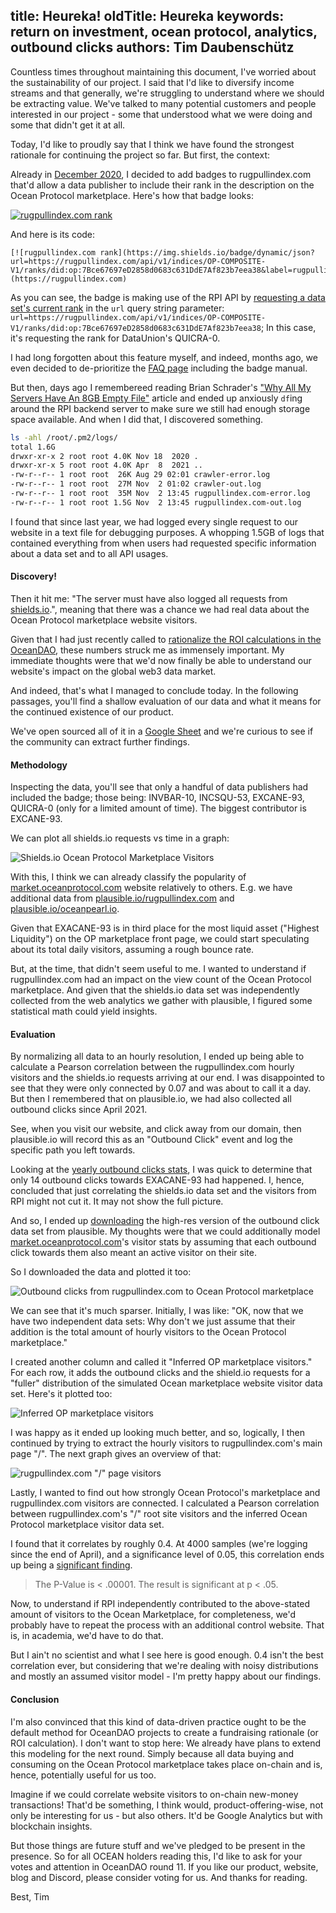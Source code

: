 title: Heureka!
oldTitle: Heureka
keywords: return on investment, ocean protocol, analytics, outbound clicks
authors: Tim Daubenschütz
---

Countless times throughout maintaining this document, I've worried about the
sustainability of our project. I said that I'd like to diversify income streams
and that generally, we're struggling to understand where we should be
extracting value. We've talked to many potential customers and people
interested in our project - some that understood what we were doing and some
that didn't get it at all.

Today, I'd like to proudly say that I think we have found the strongest
rationale for continuing the project so far. But first, the context:

Already in [December 2020](/changelog#16122020), I decided to add badges to
rugpullindex.com that'd allow a data publisher to include their rank in the
description on the Ocean Protocol marketplace. Here's how that badge looks:

[![rugpullindex.com rank](https://img.shields.io/badge/dynamic/json?url=https://rugpullindex.com/api/v1/indices/OP-COMPOSITE-V1/ranks/did:op:7Bce67697eD2858d0683c631DdE7Af823b7eea38&label=rugpullindex.com&query=rank&color=blue&prefix=%23)](https://rugpullindex.com)

And here is its code:

```
[![rugpullindex.com rank](https://img.shields.io/badge/dynamic/json?url=https://rugpullindex.com/api/v1/indices/OP-COMPOSITE-V1/ranks/did:op:7Bce67697eD2858d0683c631DdE7Af823b7eea38&label=rugpullindex.com&query=rank&color=blue&prefix=%23)](https://rugpullindex.com)
```

As you can see, the badge is making use of the RPI API by [requesting a data
set's current rank](/docs#GETrankbyDID) in the `url` query string parameter:
`url=https://rugpullindex.com/api/v1/indices/OP-COMPOSITE-V1/ranks/did:op:7Bce67697eD2858d0683c631DdE7Af823b7eea38`;
In this case, it's requesting the rank for DataUnion's QUICRA-0.

I had long forgotten about this feature myself, and indeed, months ago, we even
decided to de-prioritize the [FAQ page](/faq) including the badge manual.  

But then, days ago I remembereed reading Brian Schrader's ["Why All My Servers
Have An 8GB Empty
File"](https://brianschrader.com/archive/why-all-my-servers-have-an-8gb-empty-file/)
article and ended up anxiously `df`ing around the RPI backend server to make
sure we still had enough storage space available. And when I did that, I
discovered something.

```bash
ls -ahl /root/.pm2/logs/
total 1.6G
drwxr-xr-x 2 root root 4.0K Nov 18  2020 .
drwxr-xr-x 5 root root 4.0K Apr  8  2021 ..
-rw-r--r-- 1 root root  26K Aug 29 02:01 crawler-error.log
-rw-r--r-- 1 root root  27M Nov  2 01:02 crawler-out.log
-rw-r--r-- 1 root root  35M Nov  2 13:45 rugpullindex.com-error.log
-rw-r--r-- 1 root root 1.5G Nov  2 13:45 rugpullindex.com-out.log
```

I found that since last year, we had logged every single request to our website
in a text file for debugging purposes. A whopping 1.5GB of logs that contained
everything from when users had requested specific information about a data set
and to all API usages.

#### Discovery!

Then it hit me: "The server must have also logged all requests from
[shields.io](https://shields.io).", meaning that there was a chance we had real
data about the Ocean Protocol marketplace website visitors.

Given that I had just recently called to [rationalize the ROI calculations in
the OceanDAO](https://hackmd.io/OFp3-Ph_RcyJGlQepi15zQ), these numbers struck
me as immensely important. My immediate thoughts were that we'd now finally
be able to understand our website's impact on the global web3 data market.

And indeed, that's what I managed to conclude today. In the following passages,
you'll find a shallow evaluation of our data and what it means for the
continued existence of our product.

We've open sourced all of it in a [Google
Sheet](https://docs.google.com/spreadsheets/d/14eOKudNa5He0CuAOQ0UYuhL3jhWoqaRCtd8gRAKi5ro/edit#gid=1949840441)
and we're curious to see if the community can extract further findings.

#### Methodology

Inspecting the data, you'll see that only a handful of data publishers had
included the badge; those being: INVBAR-10, INCSQU-53, EXCANE-93, QUICRA-0
(only for a limited amount of time). The biggest contributor is EXCANE-93. 

We can plot all shields.io requests vs time in a graph:

![Shields.io Ocean Protocol Marketplace Visitors](/shieldio-requests-op-marketplace.png)

With this, I think we can already classify the popularity of
[market.oceanprotocol.com](https://market.oceanprotocol.com) website relatively
to others. E.g. we have additional data from
[plausible.io/rugpullindex.com](https://plausible.io/rugpullindex.com) and
[plausible.io/oceanpearl.io](https://plausible.io/oceanpearl.io).

Given that EXACANE-93 is in third place for the most liquid asset ("Highest
Liquidity") on the OP marketplace front page, we could start speculating about
its total daily visitors, assuming a rough bounce rate.

But, at the time, that didn't seem useful to me. I wanted to understand if
rugpullindex.com had an impact on the view count of the Ocean Protocol
marketplace. And given that the shields.io data set was independently collected
from the web analytics we gather with plausible, I figured some statistical
math could yield insights.

#### Evaluation

By normalizing all data to an hourly resolution, I ended up being able to
calculate a Pearson correlation between the rugpullindex.com hourly visitors
and the shields.io requests arriving at our end. I was disappointed to see that
they were only connected by 0.07 and was about to call it a day. But then I
remembered that on plausible.io, we had also collected all outbound clicks
since April 2021.

See, when you visit our website, and click away from our domain, then
plausible.io will record this as an "Outbound Click" event and log the specific
path you left towards.

Looking at the [yearly outbound clicks
stats](https://plausible.io/rugpullindex.com?goal=Outbound+Link%3A+Click), I
was quick to determine that only 14 outbound clicks towards EXACANE-93 had
happened. I, hence, concluded that just correlating the shields.io data set and
the visitors from RPI might not cut it. It may not show the full picture.

And so, I ended up
[downloading](https://github.com/rugpullindex/plausible-crawler) the high-res
version of the outbound click data set from plausible. My thoughts were that we
could additionally model
[market.oceanprotocol.com](https://market.oceanprotocol.com)'s visitor stats by
assuming that each outbound click towards them also meant an active visitor on 
their site.

So I downloaded the data and plotted it too:

![Outbound clicks from rugpullindex.com to Ocean Protocol marketplace](/outbound-clicks-op-marketplace.png)

We can see that it's much sparser. Initially, I was like: "OK, now that we have
two independent data sets: Why don't we just assume that their addition is the
total amount of hourly visitors to the Ocean Protocol marketplace." 

I created another column and called it "Inferred OP marketplace visitors." For
each row, it adds the outbound clicks and the shield.io requests for a "fuller"
distribution of the simulated Ocean marketplace website visitor data set.
Here's it plotted too:

![Inferred OP marketplace visitors](/inferred-op-marketplace-visitors.png)

I was happy as it ended up looking much better, and so, logically, I then
continued by trying to extract the hourly visitors to rugpullindex.com's main
page "/". The next graph gives an overview of that:

![rugpullindex.com "/" page visitors](/rpi-root-page-visitors.png)

Lastly, I wanted to find out how strongly Ocean Protocol's marketplace and
rugpullindex.com visitors are connected. I calculated a Pearson correlation
between rugpullindex.com's "/" root site visitors and the inferred Ocean
Protocol marketplace visitor data set. 

I found that it correlates by roughly 0.4. At 4000 samples (we're logging since
the end of April), and a significance level of 0.05, this correlation ends up
being a [significant
finding](https://www.socscistatistics.com/pvalues/pearsondistribution.aspx).

> The P-Value is < .00001. The result is significant at p < .05.

Now, to understand if RPI independently contributed to the above-stated amount
of visitors to the Ocean Marketplace, for completeness, we'd probably have to
repeat the process with an additional control website. That is, in academia,
we'd have to do that.

But I ain't no scientist and what I see here is good enough. 0.4 isn't the best
correlation ever, but considering that we're dealing with noisy distributions
and mostly an assumed visitor model - I'm pretty happy about our findings.

#### Conclusion

I'm also convinced that this kind of data-driven practice ought to be the
default method for OceanDAO projects to create a fundraising rationale (or ROI
calculation). I don't want to stop here: We already have plans to extend this
modeling for the next round. Simply because all data buying and consuming on
the Ocean Protocol marketplace takes place on-chain and is, hence, potentially
useful for us too.

Imagine if we could correlate website visitors to on-chain new-money
transactions! That'd be something, I think would, product-offering-wise, not
only be interesting for us - but also others. It'd be Google Analytics but with
blockchain insights.

But those things are future stuff and we've pledged to be present in the
presence. So for all OCEAN holders reading this, I'd like to ask for your votes
and attention in OceanDAO round 11. If you like our product, website, blog and
Discord, please consider voting for us. And thanks for reading.

Best,
Tim

